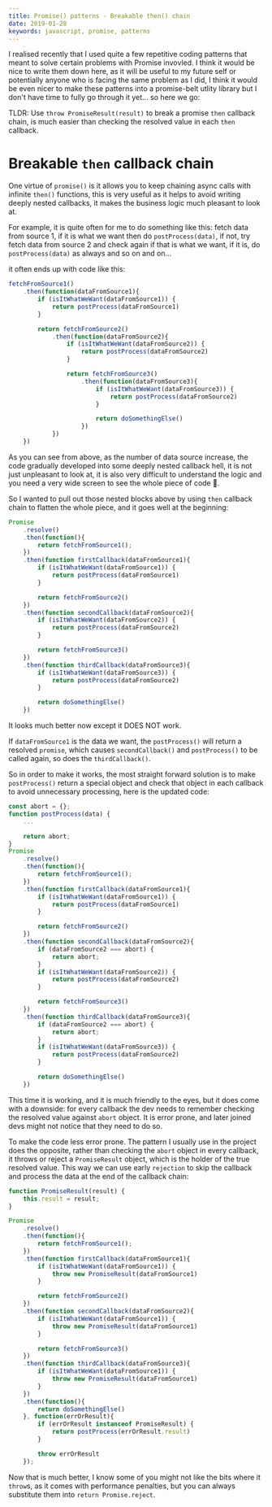 ```yaml
---
title: Promise() patterns - Breakable then() chain
date: 2019-01-28
keywords: javascript, promise, patterns
---
```


I realised recently that I used quite a few repetitive coding patterns that meant to solve certain problems with Promise invovled. I think it would be nice to write them down here, as it will be useful to my future self or potentially anyone who is facing the same problem as I did, I think it would be even nicer to make these patterns into a promise-belt utlity library but I don't have time to fully go through it yet... so here we go:

TLDR: Use `throw PromiseResult(result)` to break a promise `then` callback chain, is much easier than checking the resolved value in each `then` callback.

# Breakable `then` callback chain

One virtue of `promise()` is it allows you to keep chaining async calls with infinite `then()` functions, this is very useful as it helps to avoid writing deeply nested callbacks, it makes the business logic much pleasant to look at. 

For example, it is quite often for me to do something like this: fetch data from source 1, if it is what we want then do `postProcess(data)`, if not, try fetch data from source 2 and check again if that is what we want, if it is, do `postProcess(data)` as always and so on and on...

it often ends up with code like this:

```javascript
fetchFromSource1()
    .then(function(dataFromSource1){
        if (isItWhatWeWant(dataFromSource1)) {
            return postProcess(dataFromSource1)
        }

        return fetchFromSource2()
            .then(function(dataFromSource2){
                if (isItWhatWeWant(dataFromSource2)) {
                    return postProcess(dataFromSource2)
                }

                return fetchFromSource3()
                    .then(function(dataFromSource3){
                        if (isItWhatWeWant(dataFromSource3)) {
                            return postProcess(dataFromSource2)
                        }

                        return doSomethingElse()
                    }) 
            })
    })
```

As you can see from above, as the number of data source increase, the code gradually developed into some deeply nested callback hell, it is not just unpleasant to look at, it is also very difficult to understand the logic and you need a very wide screen to see the whole piece of code 🤦.

So I wanted to pull out those nested blocks above by using `then` callback chain to flatten the whole piece, and it goes well at the beginning:

```javascript
Promise
    .resolve()
    .then(function(){
        return fetchFromSource1();
    })
    .then(function firstCallback(dataFromSource1){
        if (isItWhatWeWant(dataFromSource1)) {
            return postProcess(dataFromSource1)
        }

        return fetchFromSource2()
    })
    .then(function secondCallback(dataFromSource2){
        if (isItWhatWeWant(dataFromSource2)) {
            return postProcess(dataFromSource2)
        }

        return fetchFromSource3()
    })
    .then(function thirdCallback(dataFromSource3){
        if (isItWhatWeWant(dataFromSource3)) {
            return postProcess(dataFromSource2)
        }

        return doSomethingElse()
    }) 
```

It looks much better now except it DOES NOT work.

If `dataFromSource1` is the data we want, the `postProcess()` will return a resolved `promise`, which causes `secondCallback()` and `postProcess()` to be called again, so does the `thirdCallback()`.

So in order to make it works, the most straight forward solution is to make `postProcess()` return a special object and check that object in each callback to avoid unnecessary processing, here is the updated code:

```javascript
const abort = {};
function postProcess(data) {
    ...

    return abort;
}
Promise
    .resolve()
    .then(function(){
        return fetchFromSource1();
    })
    .then(function firstCallback(dataFromSource1){
        if (isItWhatWeWant(dataFromSource1)) {
            return postProcess(dataFromSource1)
        }

        return fetchFromSource2()
    })
    .then(function secondCallback(dataFromSource2){
        if (dataFromSource2 === abort) {
            return abort;
        }
        if (isItWhatWeWant(dataFromSource2)) {
            return postProcess(dataFromSource2)
        }

        return fetchFromSource3()
    })
    .then(function thirdCallback(dataFromSource3){
        if (dataFromSource2 === abort) {
            return abort;
        }
        if (isItWhatWeWant(dataFromSource3)) {
            return postProcess(dataFromSource2)
        }

        return doSomethingElse()
    }) 
```

This time it is working, and it is much friendly to the eyes, but it does come with a downside: for every callback the dev needs to remember checking the resolved value against `abort` object. It is error prone, and later joined devs might not notice that they need to do so.

To make the code less error prone. The pattern I usually use in the project does the opposite, rather than checking the `abort` object in every callback, it throws or reject a `PromiseResult` object, which is the holder of the true resolved value. This way we can use early `rejection` to skip the callback and process the data at the end of the callback chain:

```javascript
function PromiseResult(result) {
    this.result = result;
}

Promise
    .resolve()
    .then(function(){
        return fetchFromSource1();
    })
    .then(function firstCallback(dataFromSource1){
        if (isItWhatWeWant(dataFromSource1)) {
            throw new PromiseResult(dataFromSource1)
        }

        return fetchFromSource2()
    })
    .then(function secondCallback(dataFromSource2){
        if (isItWhatWeWant(dataFromSource1)) {
            throw new PromiseResult(dataFromSource1)
        }

        return fetchFromSource3()
    })
    .then(function thirdCallback(dataFromSource3){
        if (isItWhatWeWant(dataFromSource1)) {
            throw new PromiseResult(dataFromSource1)
        }
    })
    .then(function(){
        return doSomethingElse()
    }, function(errOrResult){
        if (errOrResult instanceof PromiseResult) {
            return postProcess(errOrResult.result)
        }

        throw errOrResult
    });
```

Now that is much better, I know some of you might not like the bits where it `throw`s, as it comes with performance penalties, but you can always substitute them into `return Promise.reject`.
